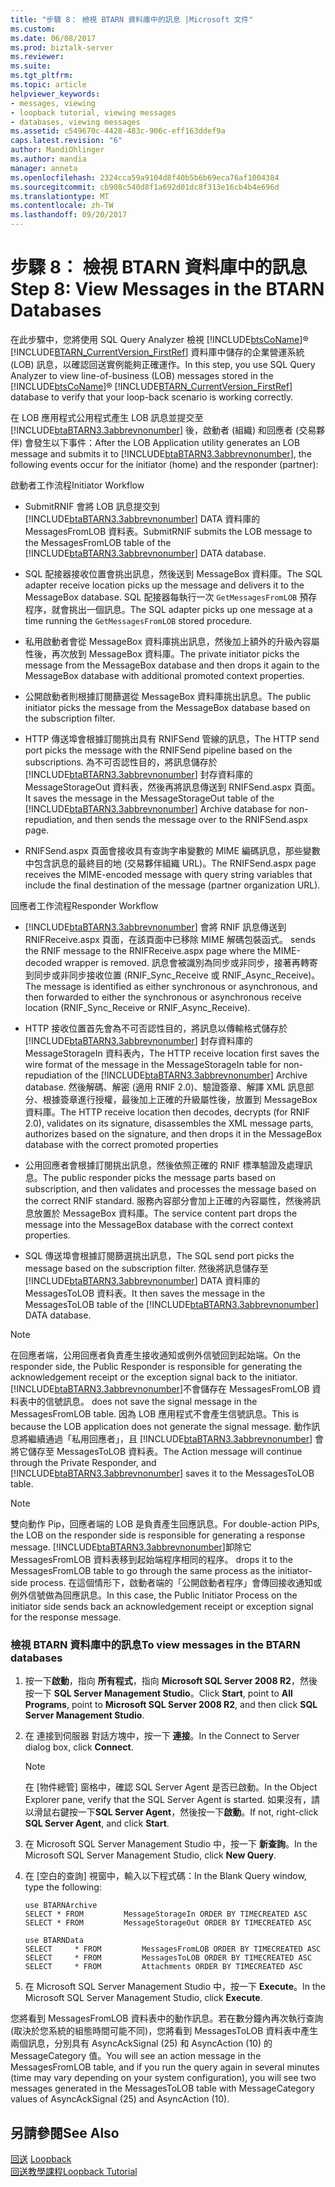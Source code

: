 ```yaml
---
title: "步驟 8： 檢視 BTARN 資料庫中的訊息 |Microsoft 文件"
ms.custom: 
ms.date: 06/08/2017
ms.prod: biztalk-server
ms.reviewer: 
ms.suite: 
ms.tgt_pltfrm: 
ms.topic: article
helpviewer_keywords:
- messages, viewing
- loopback tutorial, viewing messages
- databases, viewing messages
ms.assetid: c549670c-4428-483c-906c-eff163ddef9a
caps.latest.revision: "6"
author: MandiOhlinger
ms.author: mandia
manager: anneta
ms.openlocfilehash: 2324cca59a9104d8f40b5b6b69eca76af1004384
ms.sourcegitcommit: cb908c540d8f1a692d01dc8f313e16cb4b4e696d
ms.translationtype: MT
ms.contentlocale: zh-TW
ms.lasthandoff: 09/20/2017
---
```

# <a name="step-8-view-messages-in-the-btarn-databases"></a><span data-ttu-id="c7791-102">步驟 8： 檢視 BTARN 資料庫中的訊息</span><span class="sxs-lookup"><span data-stu-id="c7791-102">Step 8: View Messages in the BTARN Databases</span></span>
<span data-ttu-id="c7791-103">在此步驟中，您將使用 SQL Query Analyzer 檢視 [!INCLUDE[btsCoName](../../includes/btsconame-md.md)]® [!INCLUDE[BTARN_CurrentVersion_FirstRef](../../includes/btarn-currentversion-firstref-md.md)] 資料庫中儲存的企業營運系統 (LOB) 訊息，以確認回送實例能夠正確運作。</span><span class="sxs-lookup"><span data-stu-id="c7791-103">In this step, you use SQL Query Analyzer to view line-of-business (LOB) messages stored in the [!INCLUDE[btsCoName](../../includes/btsconame-md.md)]® [!INCLUDE[BTARN_CurrentVersion_FirstRef](../../includes/btarn-currentversion-firstref-md.md)] database to verify that your loop-back scenario is working correctly.</span></span>  
  
 <span data-ttu-id="c7791-104">在 LOB 應用程式公用程式產生 LOB 訊息並提交至 [!INCLUDE[btaBTARN3.3abbrevnonumber](../../includes/btabtarn3-3abbrevnonumber-md.md)] 後，啟動者 (組織) 和回應者 (交易夥伴) 會發生以下事件：</span><span class="sxs-lookup"><span data-stu-id="c7791-104">After the LOB Application utility generates an LOB message and submits it to [!INCLUDE[btaBTARN3.3abbrevnonumber](../../includes/btabtarn3-3abbrevnonumber-md.md)], the following events occur for the initiator (home) and the responder (partner):</span></span>  
  
 <span data-ttu-id="c7791-105">啟動者工作流程</span><span class="sxs-lookup"><span data-stu-id="c7791-105">Initiator Workflow</span></span>  
  
-   <span data-ttu-id="c7791-106">SubmitRNIF 會將 LOB 訊息提交到 [!INCLUDE[btaBTARN3.3abbrevnonumber](../../includes/btabtarn3-3abbrevnonumber-md.md)] DATA 資料庫的 MessagesFromLOB 資料表。</span><span class="sxs-lookup"><span data-stu-id="c7791-106">SubmitRNIF submits the LOB message to the MessagesFromLOB table of the [!INCLUDE[btaBTARN3.3abbrevnonumber](../../includes/btabtarn3-3abbrevnonumber-md.md)] DATA database.</span></span>  
  
-   <span data-ttu-id="c7791-107">SQL 配接器接收位置會挑出訊息，然後送到 MessageBox 資料庫。</span><span class="sxs-lookup"><span data-stu-id="c7791-107">The SQL adapter receive location picks up the message and delivers it to the MessageBox database.</span></span> <span data-ttu-id="c7791-108">SQL 配接器每執行一次 `GetMessagesFromLOB` 預存程序，就會挑出一個訊息。</span><span class="sxs-lookup"><span data-stu-id="c7791-108">The SQL adapter picks up one message at a time running the `GetMessagesFromLOB` stored procedure.</span></span>  
  
-   <span data-ttu-id="c7791-109">私用啟動者會從 MessageBox 資料庫挑出訊息，然後加上額外的升級內容屬性後，再次放到 MessageBox 資料庫。</span><span class="sxs-lookup"><span data-stu-id="c7791-109">The private initiator picks the message from the MessageBox database and then drops it again to the MessageBox database with additional promoted context properties.</span></span>  
  
-   <span data-ttu-id="c7791-110">公開啟動者則根據訂閱篩選從 MessageBox 資料庫挑出訊息。</span><span class="sxs-lookup"><span data-stu-id="c7791-110">The public initiator picks the message from the MessageBox database based on the subscription filter.</span></span>  
  
-   <span data-ttu-id="c7791-111">HTTP 傳送埠會根據訂閱挑出具有 RNIFSend 管線的訊息，</span><span class="sxs-lookup"><span data-stu-id="c7791-111">The HTTP send port picks the message with the RNIFSend pipeline based on the subscriptions.</span></span> <span data-ttu-id="c7791-112">為不可否認性目的，將訊息儲存於 [!INCLUDE[btaBTARN3.3abbrevnonumber](../../includes/btabtarn3-3abbrevnonumber-md.md)] 封存資料庫的 MessageStorageOut 資料表，然後再將訊息傳送到 RNIFSend.aspx 頁面。</span><span class="sxs-lookup"><span data-stu-id="c7791-112">It saves the message in the MessageStorageOut table of the [!INCLUDE[btaBTARN3.3abbrevnonumber](../../includes/btabtarn3-3abbrevnonumber-md.md)] Archive database for non-repudiation, and then sends the message over to the RNIFSend.aspx page.</span></span>  
  
-   <span data-ttu-id="c7791-113">RNIFSend.aspx 頁面會接收具有查詢字串變數的 MIME 編碼訊息，那些變數中包含訊息的最終目的地 (交易夥伴組織 URL)。</span><span class="sxs-lookup"><span data-stu-id="c7791-113">The RNIFSend.aspx page receives the MIME-encoded message with query string variables that include the final destination of the message (partner organization URL).</span></span>  
  
 <span data-ttu-id="c7791-114">回應者工作流程</span><span class="sxs-lookup"><span data-stu-id="c7791-114">Responder Workflow</span></span>  
  
-   [!INCLUDE[btaBTARN3.3abbrevnonumber](../../includes/btabtarn3-3abbrevnonumber-md.md)]<span data-ttu-id="c7791-115"> 會將 RNIF 訊息傳送到 RNIFReceive.aspx 頁面，在該頁面中已移除 MIME 解碼包裝函式。</span><span class="sxs-lookup"><span data-stu-id="c7791-115"> sends the RNIF message to the RNIFReceive.aspx page where the MIME-decoded wrapper is removed.</span></span> <span data-ttu-id="c7791-116">訊息會被識別為同步或非同步，接著再轉寄到同步或非同步接收位置 (RNIF_Sync_Receive 或 RNIF_Async_Receive)。</span><span class="sxs-lookup"><span data-stu-id="c7791-116">The message is identified as either synchronous or asynchronous, and then forwarded to either the synchronous or asynchronous receive location (RNIF_Sync_Receive or RNIF_Async_Receive).</span></span>  
  
-   <span data-ttu-id="c7791-117">HTTP 接收位置首先會為不可否認性目的，將訊息以傳輸格式儲存於 [!INCLUDE[btaBTARN3.3abbrevnonumber](../../includes/btabtarn3-3abbrevnonumber-md.md)] 封存資料庫的 MessageStorageIn 資料表內，</span><span class="sxs-lookup"><span data-stu-id="c7791-117">The HTTP receive location first saves the wire format of the message in the MessageStorageIn table for non-repudiation of the [!INCLUDE[btaBTARN3.3abbrevnonumber](../../includes/btabtarn3-3abbrevnonumber-md.md)] Archive database.</span></span> <span data-ttu-id="c7791-118">然後解碼、解密 (適用 RNIF 2.0)、驗證簽章、解譯 XML 訊息部分、根據簽章進行授權，最後加上正確的升級屬性後，放置到 MessageBox 資料庫。</span><span class="sxs-lookup"><span data-stu-id="c7791-118">The HTTP receive location then decodes, decrypts (for RNIF 2.0), validates on its signature, disassembles the XML message parts, authorizes based on the signature, and then drops it in the MessageBox database with the correct promoted properties</span></span>  
  
-   <span data-ttu-id="c7791-119">公用回應者會根據訂閱挑出訊息，然後依照正確的 RNIF 標準驗證及處理訊息。</span><span class="sxs-lookup"><span data-stu-id="c7791-119">The public responder picks the message parts based on subscription, and then validates and processes the message based on the correct RNIF standard.</span></span> <span data-ttu-id="c7791-120">服務內容部分會加上正確的內容屬性，然後將訊息放置於 MessageBox 資料庫。</span><span class="sxs-lookup"><span data-stu-id="c7791-120">The service content part drops the message into the MessageBox database with the correct context properties.</span></span>  
  
-   <span data-ttu-id="c7791-121">SQL 傳送埠會根據訂閱篩選挑出訊息，</span><span class="sxs-lookup"><span data-stu-id="c7791-121">The SQL send port picks the message based on the subscription filter.</span></span> <span data-ttu-id="c7791-122">然後將訊息儲存至 [!INCLUDE[btaBTARN3.3abbrevnonumber](../../includes/btabtarn3-3abbrevnonumber-md.md)] DATA 資料庫的 MessagesToLOB 資料表。</span><span class="sxs-lookup"><span data-stu-id="c7791-122">It then saves the message in the MessagesToLOB table of the [!INCLUDE[btaBTARN3.3abbrevnonumber](../../includes/btabtarn3-3abbrevnonumber-md.md)] DATA database.</span></span>  
  
> [!NOTE]
>  <span data-ttu-id="c7791-123">在回應者端，公用回應者負責產生接收通知或例外信號回到起始端。</span><span class="sxs-lookup"><span data-stu-id="c7791-123">On the responder side, the Public Responder is responsible for generating the acknowledgement receipt or the exception signal back to the initiator.</span></span> [!INCLUDE[btaBTARN3.3abbrevnonumber](../../includes/btabtarn3-3abbrevnonumber-md.md)]<span data-ttu-id="c7791-124">不會儲存在 MessagesFromLOB 資料表中的信號訊息。</span><span class="sxs-lookup"><span data-stu-id="c7791-124"> does not save the signal message in the MessagesFromLOB table.</span></span> <span data-ttu-id="c7791-125">因為 LOB 應用程式不會產生信號訊息。</span><span class="sxs-lookup"><span data-stu-id="c7791-125">This is because the LOB application does not generate the signal message.</span></span> <span data-ttu-id="c7791-126">動作訊息將繼續通過「私用回應者」，且 [!INCLUDE[btaBTARN3.3abbrevnonumber](../../includes/btabtarn3-3abbrevnonumber-md.md)] 會將它儲存至 MessagesToLOB 資料表。</span><span class="sxs-lookup"><span data-stu-id="c7791-126">The Action message will continue through the Private Responder, and [!INCLUDE[btaBTARN3.3abbrevnonumber](../../includes/btabtarn3-3abbrevnonumber-md.md)] saves it to the MessagesToLOB table.</span></span>  
  
> [!NOTE]
>  <span data-ttu-id="c7791-127">雙向動作 Pip，回應者端的 LOB 是負責產生回應訊息。</span><span class="sxs-lookup"><span data-stu-id="c7791-127">For double-action PIPs, the LOB on the responder side is responsible for generating a response message.</span></span> [!INCLUDE[btaBTARN3.3abbrevnonumber](../../includes/btabtarn3-3abbrevnonumber-md.md)]<span data-ttu-id="c7791-128">卸除它 MessagesFromLOB 資料表移到起始端程序相同的程序。</span><span class="sxs-lookup"><span data-stu-id="c7791-128"> drops it to the MessagesFromLOB table to go through the same process as the initiator-side process.</span></span> <span data-ttu-id="c7791-129">在這個情形下，啟動者端的「公開啟動者程序」會傳回接收通知或例外信號做為回應訊息。</span><span class="sxs-lookup"><span data-stu-id="c7791-129">In this case, the Public Initiator Process on the initiator side sends back an acknowledgement receipt or exception signal for the response message.</span></span>  
  
### <a name="to-view-messages-in-the-btarn-databases"></a><span data-ttu-id="c7791-130">檢視 BTARN 資料庫中的訊息</span><span class="sxs-lookup"><span data-stu-id="c7791-130">To view messages in the BTARN databases</span></span>  
  
1.  <span data-ttu-id="c7791-131">按一下**啟動**，指向 **所有程式**，指向  **Microsoft SQL Server 2008 R2**，然後按一下  **SQL Server Management Studio**。</span><span class="sxs-lookup"><span data-stu-id="c7791-131">Click **Start**, point to **All Programs**, point to **Microsoft SQL Server 2008 R2**, and then click **SQL Server Management Studio**.</span></span>  
  
2.  <span data-ttu-id="c7791-132">在 連接到伺服器 對話方塊中，按一下 **連接**。</span><span class="sxs-lookup"><span data-stu-id="c7791-132">In the Connect to Server dialog box, click **Connect**.</span></span>  
  
    > [!NOTE]
    >  <span data-ttu-id="c7791-133">在 [物件總管] 窗格中，確認 SQL Server Agent 是否已啟動。</span><span class="sxs-lookup"><span data-stu-id="c7791-133">In the Object Explorer pane, verify that the SQL Server Agent is started.</span></span> <span data-ttu-id="c7791-134">如果沒有，請以滑鼠右鍵按一下**SQL Server Agent**，然後按一下**啟動**。</span><span class="sxs-lookup"><span data-stu-id="c7791-134">If not, right-click **SQL Server Agent**, and click **Start**.</span></span>  
  
3.  <span data-ttu-id="c7791-135">在 Microsoft SQL Server Management Studio 中，按一下 **新查詢**。</span><span class="sxs-lookup"><span data-stu-id="c7791-135">In the Microsoft SQL Server Management Studio, click **New Query**.</span></span>  
  
4.  <span data-ttu-id="c7791-136">在 [空白的查詢] 視窗中，輸入以下程式碼：</span><span class="sxs-lookup"><span data-stu-id="c7791-136">In the Blank Query window, type the following:</span></span>  
  
    ```  
    use BTARNArchive  
    SELECT * FROM         MessageStorageIn ORDER BY TIMECREATED ASC  
    SELECT * FROM         MessageStorageOut ORDER BY TIMECREATED ASC  
  
    use BTARNData  
    SELECT     * FROM         MessagesFromLOB ORDER BY TIMECREATED ASC  
    SELECT     * FROM         MessagesToLOB ORDER BY TIMECREATED ASC  
    SELECT     * FROM         Attachments ORDER BY TIMECREATED ASC  
    ```  
  
5.  <span data-ttu-id="c7791-137">在 Microsoft SQL Server Management Studio 中，按一下  **Execute**。</span><span class="sxs-lookup"><span data-stu-id="c7791-137">In the Microsoft SQL Server Management Studio, click **Execute**.</span></span>  
  
 <span data-ttu-id="c7791-138">您將看到 MessagesFromLOB 資料表中的動作訊息。若在數分鐘內再次執行查詢 (取決於您系統的組態時間可能不同)，您將看到 MessagesToLOB 資料表中產生兩個訊息，分別具有 AsyncAckSignal (25) 和 AsyncAction (10) 的 MessageCategory 值。</span><span class="sxs-lookup"><span data-stu-id="c7791-138">You will see an action message in the MessagesFromLOB table, and if you run the query again in several minutes (time may vary depending on your system configuration), you will see two messages generated in the MessagesToLOB table with MessageCategory values of AsyncAckSignal (25) and AsyncAction (10).</span></span>  
  
## <a name="see-also"></a><span data-ttu-id="c7791-139">另請參閱</span><span class="sxs-lookup"><span data-stu-id="c7791-139">See Also</span></span>  
 <span data-ttu-id="c7791-140">[回送](../../adapters-and-accelerators/accelerator-rosettanet/loopback.md) </span><span class="sxs-lookup"><span data-stu-id="c7791-140">[Loopback](../../adapters-and-accelerators/accelerator-rosettanet/loopback.md) </span></span>  
 [<span data-ttu-id="c7791-141">回送教學課程</span><span class="sxs-lookup"><span data-stu-id="c7791-141">Loopback Tutorial</span></span>](../../adapters-and-accelerators/accelerator-rosettanet/loopback-tutorial.md)